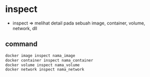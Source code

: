 # inspect
- inspect => melihat detail pada sebuah image, container, volume, network, dll

## command
```bash
docker image inspect nama_image
docker container inspect nama_container
docker volume inspect nama_volume
docker network inspect nama_network
```